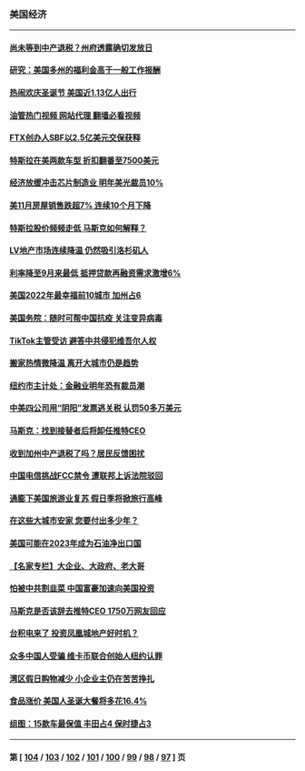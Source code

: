 ### 美国经济
---
#### [尚未等到中产退税？州府透露确切发放日](../../pages/ncid1078158/n13890843.md?12241245) 
#### [研究：美国多州的福利金高于一般工作报酬](../../pages/ncid1078158/n13890115.md?12241245) 
#### [热闹欢庆圣诞节 美国近1.13亿人出行](../../pages/ncid1078158/n13890155.md?12241245) 
#### [油管热门视频 网站代理 翻墙必看视频](http://138.2.39.72:81/youtube.html?epic-marker?12241245)
#### [FTX创办人SBF以2.5亿美元交保获释](../../pages/ncid1078158/n13890058.md?12241245) 
#### [特斯拉在美两款车型 折扣翻番至7500美元](../../pages/ncid1078158/n13889970.md?12241245) 
#### [经济放缓冲击芯片制造业 明年美光裁员10%](../../pages/ncid1078158/n13889938.md?12241245) 
#### [美11月房屋销售跌超7% 连续10个月下降](../../pages/ncid1078158/n13889387.md?12241245) 
#### [特斯拉股价频频走低 马斯克如何解释？](../../pages/ncid1078158/n13889319.md?12241245) 
#### [LV地产市场连续降温 仍然吸引洛杉矶人](../../pages/ncid1078158/n13889374.md?12241245) 
#### [利率降至9月来最低 抵押贷款再融资需求激增6%](../../pages/ncid1078158/n13889283.md?12241245) 
#### [美国2022年最幸福前10城市 加州占6](../../pages/ncid1078158/n13889279.md?12241245) 
#### [美国务院：随时可帮中国抗疫 关注变异病毒](../../pages/ncid1078158/n13889183.md?12241245) 
#### [TikTok主管受访 避答中共侵犯维吾尔人权](../../pages/ncid1078158/n13889049.md?12241245) 
#### [搬家热情微降温 离开大城市仍是趋势](../../pages/ncid1078158/n13888821.md?12241245) 
#### [纽约市主计处：金融业明年恐有裁员潮](../../pages/ncid1078158/n13888784.md?12241245) 
#### [中美四公司用“阴阳”发票逃关税 认罚50多万美元](../../pages/ncid1078158/n13888733.md?12241245) 
#### [马斯克：找到接替者后将卸任推特CEO](../../pages/ncid1078158/n13888678.md?12241245) 
#### [收到加州中产退税了吗？居民反馈困扰](../../pages/ncid1078158/n13888605.md?12241245) 
#### [中国电信挑战FCC禁令 遭联邦上诉法院驳回](../../pages/ncid1078158/n13888488.md?12241245) 
#### [通膨下美国旅游业复苏 假日季将掀旅行高峰](../../pages/ncid1078158/n13888052.md?12241245) 
#### [在这些大城市安家 您要付出多少年？](../../pages/ncid1078158/n13888050.md?12241245) 
#### [美国可能在2023年成为石油净出口国](../../pages/ncid1078158/n13888012.md?12241245) 
#### [【名家专栏】大企业、大政府、老大哥](../../pages/ncid1078158/n13887699.md?12241245) 
#### [怕被中共割韭菜 中国富豪加速向美国投资](../../pages/ncid1078158/n13887794.md?12241245) 
#### [马斯克是否该辞去推特CEO 1750万网友回应](../../pages/ncid1078158/n13887768.md?12241245) 
#### [台积电来了 投资凤凰城地产好时机？](../../pages/ncid1078158/n13887512.md?12241245) 
#### [众多中国人受骗 维卡币联合创始人纽约认罪](../../pages/ncid1078158/n13887479.md?12241245) 
#### [湾区假日购物减少 小企业主仍在苦苦挣扎](../../pages/ncid1078158/n13887453.md?12241245) 
#### [食品涨价 美国人圣诞大餐将多花16.4%](../../pages/ncid1078158/n13887397.md?12241245) 
#### [组图：15款车最保值 丰田占4 保时捷占3](../../pages/ncid1078158/n13885091.md?12241245) 

---
#### 第 [ [104](./104.md?12241245) / [103](./103.md?12241245) / [102](./102.md?12241245) / [101](./101.md?12241245) / [100](./100.md?12241245) / [99](./99.md?12241245) / [98](./98.md?12241245) / [97](./97.md?12241245) ] 页
